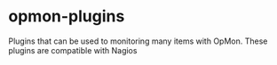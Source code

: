 # opmon-plugins
Plugins that can be used to monitoring many items with OpMon. These plugins are compatible with Nagios
